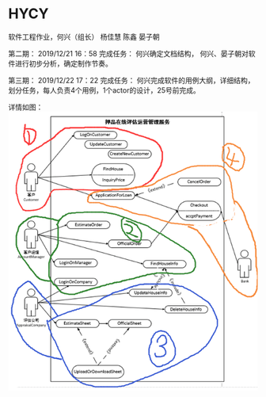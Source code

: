 # HYCY
软件工程作业，何兴（组长） 杨佳慧 陈鑫 晏子朝

第二期：
2019/12/21 16：58
完成任务：
何兴确定文档结构，
何兴、晏子朝对软件进行初步分析，确定制作节奏。

第三期：
2019/12/22 17：22
完成任务：
何兴完成软件的用例大纲，详细结构，划分任务，每人负责4个用例，1个actor的设计，25号前完成。

详情如图：
![Image text](https://raw.githubusercontent.com/KumiXH/HYCY/master/images/mission.png)


